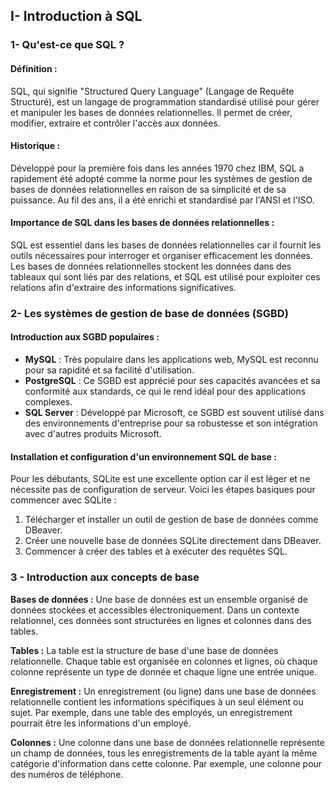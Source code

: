 ## I- Introduction à SQL

### 1- Qu'est-ce que SQL ?

#### Définition :
SQL, qui signifie "Structured Query Language" (Langage de Requête Structuré), est un langage de programmation standardisé utilisé pour gérer et manipuler les bases de données relationnelles. Il permet de créer, modifier, extraire et contrôler l'accès aux données.

#### Historique :
Développé pour la première fois dans les années 1970 chez IBM, SQL a rapidement été adopté comme la norme pour les systèmes de gestion de bases de données relationnelles en raison de sa simplicité et de sa puissance. Au fil des ans, il a été enrichi et standardisé par l'ANSI et l'ISO.

#### Importance de SQL dans les bases de données relationnelles :
SQL est essentiel dans les bases de données relationnelles car il fournit les outils nécessaires pour interroger et organiser efficacement les données. Les bases de données relationnelles stockent les données dans des tableaux qui sont liés par des relations, et SQL est utilisé pour exploiter ces relations afin d'extraire des informations significatives.

### 2- Les systèmes de gestion de base de données (SGBD)

#### Introduction aux SGBD populaires :
- **MySQL** : Très populaire dans les applications web, MySQL est reconnu pour sa rapidité et sa facilité d'utilisation.
- **PostgreSQL** : Ce SGBD est apprécié pour ses capacités avancées et sa conformité aux standards, ce qui le rend idéal pour des applications complexes.
- **SQL Server** : Développé par Microsoft, ce SGBD est souvent utilisé dans des environnements d'entreprise pour sa robustesse et son intégration avec d'autres produits Microsoft.

#### Installation et configuration d'un environnement SQL de base :
Pour les débutants, SQLite est une excellente option car il est léger et ne nécessite pas de configuration de serveur. Voici les étapes basiques pour commencer avec SQLite :
1. Télécharger et installer un outil de gestion de base de données comme DBeaver.
2. Créer une nouvelle base de données SQLite directement dans DBeaver.
3. Commencer à créer des tables et à exécuter des requêtes SQL.

### 3 - Introduction aux concepts de base
**Bases de données :** Une base de données est un ensemble organisé de données stockées et accessibles électroniquement. Dans un contexte relationnel, ces données sont structurées en lignes et colonnes dans des tables.

**Tables :** La table est la structure de base d'une base de données relationnelle. Chaque table est organisée en colonnes et lignes, où chaque colonne représente un type de donnée et chaque ligne une entrée unique.

**Enregistrement :** Un enregistrement (ou ligne) dans une base de données relationnelle contient les informations spécifiques à un seul élément ou sujet. Par exemple, dans une table des employés, un enregistrement pourrait être les informations d'un employé.

**Colonnes :** Une colonne dans une base de données relationnelle représente un champ de données, tous les enregistrements de la table ayant la même catégorie d'information dans cette colonne. Par exemple, une colonne pour des numéros de téléphone.
